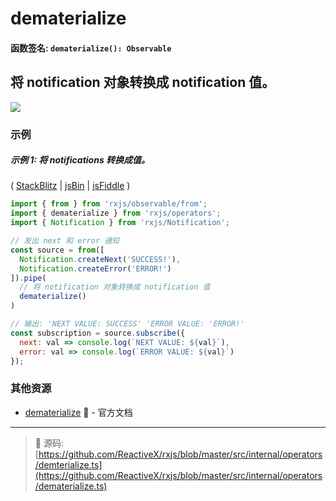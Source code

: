 # dematerialize

#### 函数签名: `dematerialize(): Observable`

## 将 notification 对象转换成 notification 值。

<div class="ua-ad"><a href="https://ultimateangular.com/?ref=76683_kee7y7vk"><img src="https://ultimateangular.com/assets/img/banners/ua-leader.svg"></a></div>

### 示例

##### 示例 1: 将 notifications 转换成值。

(
[StackBlitz](https://stackblitz.com/edit/typescript-xhldsy?file=index.ts&devtoolsheight=100)
| [jsBin](http://jsbin.com/vafedocibi/1/edit?js,console) |
[jsFiddle](https://jsfiddle.net/btroncone/jw08mouy/) )

```js
import { from } from 'rxjs/observable/from';
import { dematerialize } from 'rxjs/operators';
import { Notification } from 'rxjs/Notification';

// 发出 next 和 error 通知
const source = from([
  Notification.createNext('SUCCESS!'),
  Notification.createError('ERROR!')
]).pipe(
  // 将 notification 对象转换成 notification 值
  dematerialize()
)

// 输出: 'NEXT VALUE: SUCCESS' 'ERROR VALUE: 'ERROR!'
const subscription = source.subscribe({
  next: val => console.log(`NEXT VALUE: ${val}`),
  error: val => console.log(`ERROR VALUE: ${val}`)
});
```

### 其他资源

* [dematerialize](http://cn.rx.js.org/class/es6/Observable.js~Observable.html#instance-method-dematerialize) :newspaper: - 官方文档

---
> :file_folder: 源码:  [https://github.com/ReactiveX/rxjs/blob/master/src/internal/operators/demterialize.ts](https://github.com/ReactiveX/rxjs/blob/master/src/internal/operators/dematerialize.ts)
